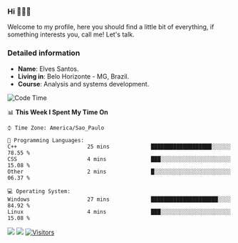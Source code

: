 


### Hi 🙋🏽‍♂️

Welcome to my profile, here you should find a little bit of everything, if something interests you, call me! Let's talk.

### Detailed information

* **Name**: Elves Santos.
* **Living in**: Belo Horizonte - MG, Brazil.
* **Course**: Analysis and systems development.

<!--START_SECTION:waka-->
![Code Time](http://img.shields.io/badge/Code%20Time-41%20hrs%2026%20mins-blue)

📊 **This Week I Spent My Time On** 

```text
⌚︎ Time Zone: America/Sao_Paulo

💬 Programming Languages: 
C++                      25 mins             ███████████████████░░░░░░   78.55 % 
CSS                      4 mins              ███░░░░░░░░░░░░░░░░░░░░░░   15.08 % 
Other                    2 mins              █░░░░░░░░░░░░░░░░░░░░░░░░   06.37 % 

💻 Operating System: 
Windows                  27 mins             █████████████████████░░░░   84.92 % 
Linux                    4 mins              ███░░░░░░░░░░░░░░░░░░░░░░   15.08 % 

```


<!--END_SECTION:waka-->


<a href="https://www.linkedin.com/in/e1vescmd/"  target="_blank"><img src="https://img.shields.io/badge/-LinkedIn-%230077B5?style=for-the-badge&logo=linkedin&logoColor=white" target="_blank"></a>
<a href="https://twitter.com/e1vescmd"  target="_blank"><img src="https://img.shields.io/badge/-Twitter-%230077B5?style=for-the-badge&logo=linkedin&logoColor=white" target="_blank"></a>
[![Visitors](https://api.visitorbadge.io/api/visitors?path=https%3A%2F%2Fgithub.com%2Fe1vescmd&labelColor=%23697689&countColor=%23d9e3f0)](https://visitorbadge.io/status?path=https%3A%2F%2Fgithub.com%2Fe1vescmd)
